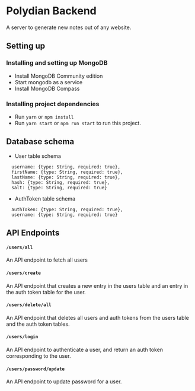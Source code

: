# Polydian Backend
A server to generate new notes out of any website.

## Setting up

### Installing and setting up MongoDB
- Install MongoDB Community edition
- Start mongodb as a service
- Install MongoDB Compass

### Installing project dependencies
- Run ```yarn``` or ```npm install```
- Run ```yarn start``` or ```npm run start``` to run this project.

## Database schema

- User table schema
```
  username: {type: String, required: true},
  firstName: {type: String, required: true},
  lastName: {type: String, required: true},
  hash: {type: String, required: true},
  salt: {type: String, required: true}
```
- AuthToken table schema
```
  authToken: {type: String, required: true},
  username: {type: String, required: true}
```

## API Endpoints

#### ```/users/all```
An API endpoint to fetch all users

#### ```/users/create```
An API endpoint that creates a new entry in the users table and an entry in the auth token table for the user.

#### ```/users/delete/all```
An API endpoint that deletes all users and auth tokens from the users table and the auth token tables.

#### ```/users/login```
An API endpoint to authenticate a user, and return an auth token corresponding to the user.

#### ```/users/password/update```
An API endpoint to update password for a user.

